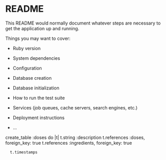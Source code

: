 # README

This README would normally document whatever steps are necessary to get the
application up and running.

Things you may want to cover:

* Ruby version

* System dependencies

* Configuration

* Database creation

* Database initialization

* How to run the test suite

* Services (job queues, cache servers, search engines, etc.)

* Deployment instructions

* ...

create_table :doses do |t|
      t.string :description
      t.references :doses, foreign_key: true
      t.references :ingredients, foreign_key: true

      t.timestamps
